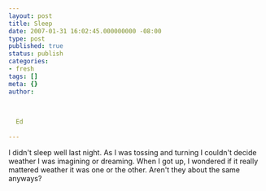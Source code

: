 ```yaml
---
layout: post
title: Sleep
date: 2007-01-31 16:02:45.000000000 -08:00
type: post
published: true
status: publish
categories:
- fresh
tags: []
meta: {}
author:
  
  
  
  Ed
  
---
```

<p>I didn't sleep well last night.  As I was tossing and turning I couldn't decide weather I was imagining or dreaming.  When I got up, I wondered if it really mattered weather it was one or the other.  Aren't they about the same anyways?</p>
